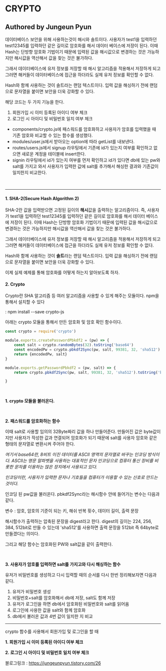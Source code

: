 # CRYPTO
## Authored by Jungeun Pyun

데이터베이스 보안을 위해 사용하는것이 해시와 솔트이다.
사용자가 test1을 입력하던 test12345를 입력하던 같은 길이로 암호화를 해서 데이터 베이스에 저장이 된다. 이때 Hash는 단방향 암호화 기법이기 때문에 입력된 값을 해시값으로 변경하는 것은 가능하지만 해시값을 역산해서 값을 찾는 것은 불가하다.


그래서 데이터베이스에 유저 정보를 저장할 때 해시 알고리즘을 적용해서 저장하게 되고 그러면 해커들이 데이터베이스에 접근을 하더라도 실제 유저 정보를 확인할 수 없다. 


Hash와 함께 사용하는 것이 솔트라는 랜덤 텍스트이다. 입력 값을 해싱하기 전에 랜덤으로 문자열을 붙이면 보안을 더욱 강화할 수 있다.


해당 코드는 두 가지 기능을 한다.
1. 회원가입 시 이미 등록된 아이디 여부 체크
2. 로그인 시 아이디 및 비밀번호 일치 여부 체크


* components/crypto.js에 패스워드를 암호화하고 사용자가 암호를 입력했을 때 기존 암호와 비교할 수 있는 함수를 생성했다.
* modules/user.js에서 받아오는 option에 따라 getList를 내보낸다.
* routes/users.js에서 signup 라우팅에서 기존에 id가 있는지 여부를 확인하고 없으면 새로운 계정을 테이블에 insert한다.
* signin 라우팅에서 id가 있는지 여부를 먼저 확인하고 id가 있다면 db에 있는 pw와 salt를 가지고 와서 사용자가 입력한 값에 salt를 추가해서 해싱한 결과와 기존값이 일치한지 비교한다.

<br/>

---

#### 1\. SHA-2(Secure Hash Algorithm 2)

SHA-2란 값을 입력받으면 고정된 길이의 **해시**값을 출력하는 알고리즘이다. 즉, 사용자가 test1을 입력하던 test12345를 입력하던 같은 길이로 암호화를 해서 데이터 베이스에 저장이 된다. 이때 Hash는 단방향 암호화 기법이기 때문에 입력된 값을 해시값으로 변경하는 것은 가능하지만 해시값을 역산해서 값을 찾는 것은 불가하다.  

그래서 데이터베이스에 유저 정보를 저장할 때 해시 알고리즘을 적용해서 저장하게 되고 그러면 해커들이 데이터베이스에 접근을 하더라도 실제 유저 정보를 확인할 수 없다. 

Hash와 함께 사용하는 것이 **솔트**라는 랜덤 텍스트이다. 입력 값을 해싱하기 전에 랜덤으로 문자열을 붙이면 보안을 더욱 강화할 수 있다.

이제 실제 예제를 통해 암호화를 어떻게 하는지 알아보도록 하자.

#### 2\. Crypto

Crypto란 SHA 알고리즘 등 여러 알고리즘을 사용할 수 있게 해주는 모듈이다. npm을 통해서 설치할 수 있다

: npm install --save crypto-js

아래는 crypto 모듈을 통해서 만든 암호화 및 암호 확인 함수이다.

```javascript
const crypto = require('crypto')

module.exports.createPasswordPbkdf2 = (pw) => {
    const salt = crypto.randomBytes(32).toString('base64')
    const encodedPw = crypto.pbkdf2Sync(pw, salt, 99381, 32, 'sha512').toString('base64')
    return {encodedPw, salt}
}

module.exports.getPasswordPbkdf2 = (pw, salt) => {
    return crypto.pbkdf2Sync(pw, salt, 99381, 32, 'sha512').toString('base64')

}
```          
<br/>

**1\. crypto 모듈을 불러온다.**

<br/>

**2\. 패스워드를 암호화하는 함수**

이때 salt로 사용할 임의의 32Byte짜리 값을 하나 만들어준다. 만들어진 값은 byte값이지만 사용자가 작성한 값과 연결되어 암호화가 되기 때문에 salt를 사용자 암호와 같은 형태의 문자열로 변환시켜 주어야 한다.

_여기서 base64란, 8비트 이진 데이터를 ASCII 영역의 문자열로 바꾸는 인코딩 방식이다. ASCII는 영문 알파벳을 사용하는 대표적인 문자 인코딩으로 컴퓨터 통신 장비를 비롯한 문자를 이용하는 많은 장치에서 사용되고 있다._

_인코딩이란, 사용자가 입력한 문자나 기호들을 컴퓨터가 이용할 수 있는 신호로 만드는 것이다._

인코딩 된 pw값을 불러온다. pbkdf2Sync라는 해시함수 안에 들어가는 변수는 다음과 같다. 

변수 : 암호, 암호의 기준이 되는 키, 해쉬 반복 횟수, 데이터 길이, 출력 문장

해시함수가 출력하는 압축된 문장을 digest라고 한다. digest의 길이는 224, 256, 384, 512bit로 만들 수 있는데 'sha512'를 사용하면 출력 문장을 512bit 즉 64byte로 만들겠다는 의미다.

그리고 해당 함수는 암호화된 PW와 salt값을 같이 출력한다.

<br/>

**3\. 사용자가 암호를 입력하면 salt를 가지고와 다시 해싱하는 함수**

유저가 비밀번호를 생성하고 다시 입력할 때의 순서를 다시 한번 정리해보자면 다음과 같다.

1.  유저가 비밀번호 생성
2.  비밀번호+salt를 암호화해서 db에 저장, salt도 함께 저장
3.  유저가 로그인을 하면 db에서 암호화된 비밀번호와 salt를 읽어옴
4.  로그인에 사용한 값을 salt와 함께 암호화
5.  db에서 불러온 값과 4번 값이 일치한 지 비교

---

crypto 함수를 사용해서 회원가입 및 로그인을 할 때

**1\. 회원가입 시 이미 등록된 아이디 여부 체크**

**2\. 로그인 시 아이디 및 비밀번호 일치 여부 체크**          
              

블로그링크 : <https://jungeunpyun.tistory.com/26>
